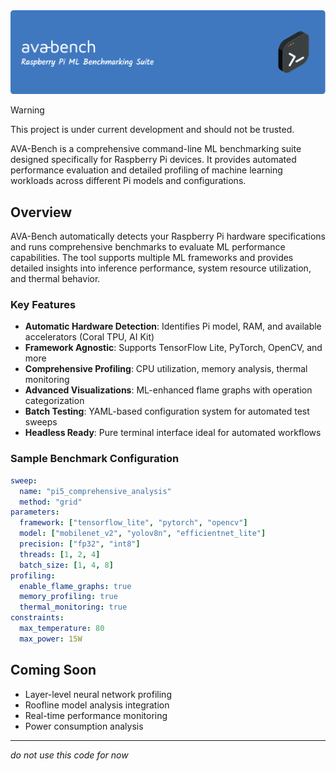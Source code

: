 <div align="center">
  <img src="./assets/github-header-image.png" alt="Project Banner" width="800"/>
</div>

> [!WARNING]  
> This project is under current development and should not be trusted.


AVA-Bench is a comprehensive command-line ML benchmarking suite designed specifically for Raspberry Pi devices. It provides automated performance evaluation and detailed profiling of machine learning workloads across different Pi models and configurations.

## Overview

AVA-Bench automatically detects your Raspberry Pi hardware specifications and runs comprehensive benchmarks to evaluate ML performance capabilities. The tool supports multiple ML frameworks and provides detailed insights into inference performance, system resource utilization, and thermal behavior.

### Key Features

- **Automatic Hardware Detection**: Identifies Pi model, RAM, and available accelerators (Coral TPU, AI Kit)
- **Framework Agnostic**: Supports TensorFlow Lite, PyTorch, OpenCV, and more
- **Comprehensive Profiling**: CPU utilization, memory analysis, thermal monitoring
- **Advanced Visualizations**: ML-enhanced flame graphs with operation categorization
- **Batch Testing**: YAML-based configuration system for automated test sweeps
- **Headless Ready**: Pure terminal interface ideal for automated workflows

### Sample Benchmark Configuration

```yaml
sweep:
  name: "pi5_comprehensive_analysis"
  method: "grid"
parameters:
  framework: ["tensorflow_lite", "pytorch", "opencv"]
  model: ["mobilenet_v2", "yolov8n", "efficientnet_lite"]
  precision: ["fp32", "int8"]
  threads: [1, 2, 4]
  batch_size: [1, 4, 8]
profiling:
  enable_flame_graphs: true
  memory_profiling: true
  thermal_monitoring: true
constraints:
  max_temperature: 80
  max_power: 15W
```

## Coming Soon

- Layer-level neural network profiling
- Roofline model analysis integration
- Real-time performance monitoring
- Power consumption analysis

---

*do not use this code for now*

